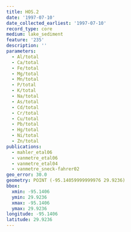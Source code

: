 ```yaml
---
title: HOS.2
date: '1997-07-10'
date_collected_earliest: '1997-07-10'
record_type: core
medium: lake_sediment
feature: '235'
description: ''
parameters:
  - Al/total
  - Ca/total
  - Fe/total
  - Mg/total
  - Mn/total
  - P/total
  - K/total
  - Na/total
  - As/total
  - Cd/total
  - Cr/total
  - Cu/total
  - Pb/total
  - Hg/total
  - Ni/total
  - Zn/total
publications:
  - mahler_etal06
  - vanmetre_etal06
  - vanmetre_etal04
  - vanmetre_sneck-fahrer02
geo_error: 30.0
geometry: POINT (-95.14059999999976 29.9236)
bbox:
  xmin: -95.1406
  ymin: 29.9236
  xmax: -95.1406
  ymax: 29.9236
longitude: -95.1406
latitude: 29.9236
---
```

